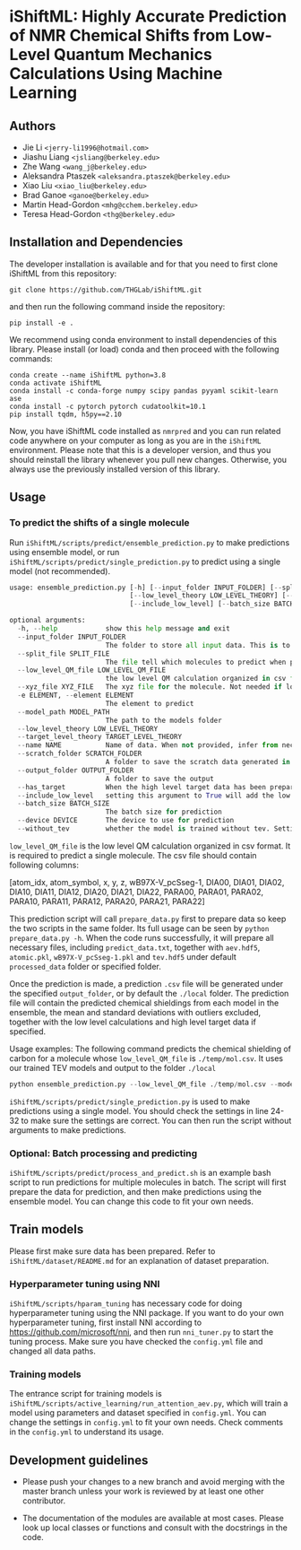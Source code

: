 # iShiftML: Highly Accurate Prediction of NMR Chemical Shifts from Low-Level Quantum Mechanics Calculations Using Machine Learning

## Authors 
* Jie Li `<jerry-li1996@hotmail.com>`
* Jiashu Liang `<jsliang@berkeley.edu>`
* Zhe Wang `<wang_j@berkeley.edu>`
* Aleksandra Ptaszek `<aleksandra.ptaszek@berkeley.edu>`
* Xiao Liu `<xiao_liu@berkeley.edu>`
* Brad Ganoe `<ganoe@berkeley.edu>`
* Martin Head-Gordon `<mhg@cchem.berkeley.edu>`
* Teresa Head-Gordon `<thg@berkeley.edu>`

## Installation and Dependencies
The developer installation is available and for that you need to first clone iShiftML from this repository:

    git clone https://github.com/THGLab/iShiftML.git

and then run the following command inside the repository:

    pip install -e .


We recommend using conda environment to install dependencies of this library.
Please install (or load) conda and then proceed with the following commands:

    conda create --name iShiftML python=3.8
    conda activate iShiftML
    conda install -c conda-forge numpy scipy pandas pyyaml scikit-learn ase
    conda install -c pytorch pytorch cudatoolkit=10.1 
    pip install tqdm, h5py==2.10

Now, you have iShiftML code installed as `nmrpred` and you can run related code anywhere on your computer as long as you are in the `iShiftML` environment.
Please note that this is a developer version, and thus you should reinstall the library whenever you pull new changes. 
Otherwise, you always use the previously installed version of this library.

## Usage
### To predict the shifts of a single molecule
Run `iShiftML/scripts/predict/ensemble_prediction.py` to make predictions using ensemble model, or run `iShiftML/scripts/predict/single_prediction.py` to predict using a single model (not recommended).

```python
usage: ensemble_prediction.py [-h] [--input_folder INPUT_FOLDER] [--split_file SPLIT_FILE] [--low_level_QM_file LOW_LEVEL_QM_FILE] [--xyz_file XYZ_FILE] [-e ELEMENT] [--model_path MODEL_PATH]
                              [--low_level_theory LOW_LEVEL_THEORY] [--target_level_theory TARGET_LEVEL_THEORY] [--name NAME] [--scratch_folder SCRATCH_FOLDER] [--output_folder OUTPUT_FOLDER] [--has_target]
                              [--include_low_level] [--batch_size BATCH_SIZE] [--device DEVICE] [--without_tev]

optional arguments:
  -h, --help            show this help message and exit
  --input_folder INPUT_FOLDER
                        The folder to store all input data. This is to predict multiple molecules
  --split_file SPLIT_FILE
                        The file tell which molecules to predict when predicting multiple molecules
  --low_level_QM_file LOW_LEVEL_QM_FILE
                        the low level QM calculation organized in csv format. This is to predict single molecule
  --xyz_file XYZ_FILE   The xyz file for the molecule. Not needed if low_level_QM_file contains xyz info
  -e ELEMENT, --element ELEMENT
                        The element to predict
  --model_path MODEL_PATH
                        The path to the models folder
  --low_level_theory LOW_LEVEL_THEORY
  --target_level_theory TARGET_LEVEL_THEORY
  --name NAME           Name of data. When not provided, infer from necessary input file names
  --scratch_folder SCRATCH_FOLDER
                        A folder to save the scratch data generated in data preparation
  --output_folder OUTPUT_FOLDER
                        A folder to save the output
  --has_target          When the high level target data has been prepared, setting this argument to True will add the high level target data in the prediction files.
  --include_low_level   setting this argument to True will add the low level calculations to the prediction files.
  --batch_size BATCH_SIZE
                        The batch size for prediction
  --device DEVICE       The device to use for prediction
  --without_tev         whether the model is trained without tev. Setting this argument to True will ignore TEVs
```

`low_level_QM_file` is the low level QM calculation organized in csv format. It is required to predict a single molecule. The csv file should contain following columns:

[atom_idx, atom_symbol, x, y, z, wB97X-V_pcSseg-1, DIA00, DIA01, DIA02, DIA10, DIA11, DIA12, DIA20, DIA21, DIA22, PARA00, PARA01, PARA02, PARA10, PARA11, PARA12, PARA20, PARA21, PARA22] 

This prediction script will call `prepare_data.py` first to prepare data so keep the two scripts in the same folder. Its full usage can be seen by `python prepare_data.py -h`. When the code runs successfully, it will prepare all necessary files, including `predict_data.txt`, together with `aev.hdf5`, `atomic.pkl`, `wB97X-V_pcSseg-1.pkl` and `tev.hdf5` under default `processed_data` folder or specified folder. 

Once the prediction is made, a prediction `.csv` file will be generated under the specified `output_folder`, or by default the `./local` folder. The prediction file will contain the predicted chemical shieldings from each model in the ensemble, the mean and standard deviations with outliers excluded, together with the low level calculations and high level target data if specified.

Usage examples:
The following command predicts the chemical shielding of carbon for a molecule whose `low_level_QM_file` is `./temp/mol.csv`. It uses our trained TEV models and output to the folder `./local` 
```python
python ensemble_prediction.py --low_level_QM_file ./temp/mol.csv --model_path iShiftML/models --output_folder ./local --with_tev --include_low_level -e C 
```

`iShiftML/scripts/predict/single_prediction.py` is used to make predictions using a single model. You should check the settings in line 24-32 to make sure the settings are correct. You can then run the script without arguments to make predictions. 


### Optional: Batch processing and predicting
`iShiftML/scripts/predict/process_and_predict.sh` is an example bash script to run predictions for multiple molecules in batch. The script will first prepare the data for prediction, and then make predictions using the ensemble model. You can change this code to fit your own needs.


## Train models
Please first make sure data has been prepared. Refer to `iShiftML/dataset/README.md` for an explanation of dataset preparation.

### Hyperparameter tuning using NNI
`iShiftML/scripts/hparam_tuning` has necessary code for doing hyperparameter tuning using the NNI package. If you want to do your own hyperparameter tuning, first install NNI according to https://github.com/microsoft/nni, and then run `nni_tuner.py` to start the tuning process. Make sure you have checked the `config.yml` file and changed all data paths.

### Training models
The entrance script for training models is `iShiftML/scripts/active_learning/run_attention_aev.py`, which will train a model using parameters and dataset specified in `config.yml`. You can change the settings in `config.yml` to fit your own needs. Check comments in the `config.yml` to understand its usage.


## Development guidelines

- Please push your changes to a new branch and avoid merging with the master branch unless
your work is reviewed by at least one other contributor.

- The documentation of the modules are available at most cases. Please look up local classes or functions and consult with the docstrings in the code.



